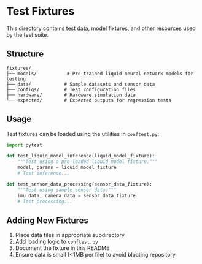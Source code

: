# Test Fixtures

This directory contains test data, model fixtures, and other resources used by the test suite.

## Structure

```
fixtures/
├── models/           # Pre-trained liquid neural network models for testing
├── data/            # Sample datasets and sensor data
├── configs/         # Test configuration files
├── hardware/        # Hardware simulation data
└── expected/        # Expected outputs for regression tests
```

## Usage

Test fixtures can be loaded using the utilities in `conftest.py`:

```python
import pytest

def test_liquid_model_inference(liquid_model_fixture):
    """Test using a pre-loaded liquid model fixture."""
    model, params = liquid_model_fixture
    # Test inference...

def test_sensor_data_processing(sensor_data_fixture):
    """Test using sample sensor data."""
    imu_data, camera_data = sensor_data_fixture
    # Test processing...
```

## Adding New Fixtures

1. Place data files in appropriate subdirectory
2. Add loading logic to `conftest.py`
3. Document the fixture in this README
4. Ensure data is small (<1MB per file) to avoid bloating repository